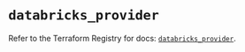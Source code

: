 # `databricks_provider`

Refer to the Terraform Registry for docs: [`databricks_provider`](https://registry.terraform.io/providers/databricks/databricks/1.65.0/docs/resources/provider).
